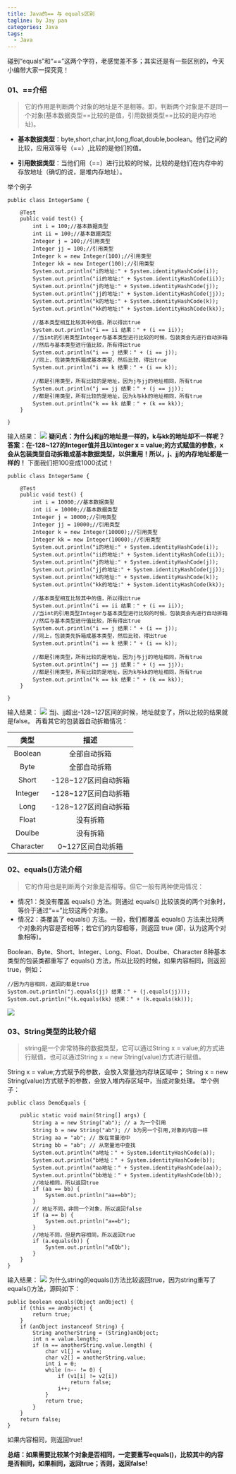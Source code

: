```yaml
---
title: Java的== 与 equals区别
tagline: by Jay pan
categories: Java
tags: 
  - Java
---
```



碰到“equals”和“==”这两个字符，老感觉差不多；其实还是有一些区别的，今天小编带大家一探究竟！

<!--more-->

### 01、==介绍
> 它的作用是判断两个对象的地址是不是相等。即，判断两个对象是不是同一个对象(基本数据类型==比较的是值，引用数据类型==比较的是内存地址)。

* **基本数据类型**：byte,short,char,int,long,float,double,boolean。他们之间的比较，应用双等号（==）,比较的是他们的值。

* **引用数据类型**：当他们用（==）进行比较的时候，比较的是他们在内存中的存放地址（确切的说，是堆内存地址）。

举个例子
```
public class IntegerSame {

	@Test
	public void test() {
		int i = 100;//基本数据类型
		int ii = 100;//基本数据类型
		Integer j = 100;//引用类型
		Integer jj = 100;//引用类型
		Integer k = new Integer(100);//引用类型
		Integer kk = new Integer(100);//引用类型
		System.out.println("i的地址:" + System.identityHashCode(i));
		System.out.println("ii的地址:" + System.identityHashCode(ii));
		System.out.println("j的地址:" + System.identityHashCode(j));
		System.out.println("jj的地址:" + System.identityHashCode(jj));
		System.out.println("k的地址:" + System.identityHashCode(k));
		System.out.println("kk的地址:" + System.identityHashCode(kk));
		
		//基本类型相互比较其中的值，所以得出true
		System.out.println("i == ii 结果：" + (i == ii));
		//当int的引用类型Integer与基本类型进行比较的时候，包装类会先进行自动拆箱
		//然后与基本类型进行值比较，所有得出true
		System.out.println("i == j 结果：" + (i == j));
		//同上，包装类先拆箱成基本类型，然后比较，得出true
		System.out.println("i == k 结果：" + (i == k));
		
		//都是引用类型，所有比较的是地址，因为j与jj的地址相同，所有true
		System.out.println("j == jj 结果：" + (j == jj));
		//都是引用类型，所有比较的是地址，因为k与kk的地址相同，所有true
		System.out.println("k == kk 结果：" + (k == kk));
	}

}
```
输入结果：
![](/assets/images/2019/java/image-jay/9af6ea7c2a164f49bf82eec3db587b9a.jpg)
**疑问点：为什么j和jj的地址是一样的，k与kk的地址却不一样呢？**
**答案：在-128~127的Integer值并且以Integer x = value;的方式赋值的参数，x会从包装类型自动拆箱成基本数据类型，以供重用！所以，j、jj的内存地址都是一样的！**
下面我们把100变成1000试试！
```
public class IntegerSame {

	@Test
	public void test() {
		int i = 10000;//基本数据类型
		int ii = 10000;//基本数据类型
		Integer j = 10000;//引用类型
		Integer jj = 10000;//引用类型
		Integer k = new Integer(10000);//引用类型
		Integer kk = new Integer(10000);//引用类型
		System.out.println("i的地址:" + System.identityHashCode(i));
		System.out.println("ii的地址:" + System.identityHashCode(ii));
		System.out.println("j的地址:" + System.identityHashCode(j));
		System.out.println("jj的地址:" + System.identityHashCode(jj));
		System.out.println("k的地址:" + System.identityHashCode(k));
		System.out.println("kk的地址:" + System.identityHashCode(kk));
		
		//基本类型相互比较其中的值，所以得出true
		System.out.println("i == ii 结果：" + (i == ii));
		//当int的引用类型Integer与基本类型进行比较的时候，包装类会先进行自动拆箱
		//然后与基本类型进行值比较，所有得出true
		System.out.println("i == j 结果：" + (i == j));
		//同上，包装类先拆箱成基本类型，然后比较，得出true
		System.out.println("i == k 结果：" + (i == k));
		
		//都是引用类型，所有比较的是地址，因为j与jj的地址相同，所有true
		System.out.println("j == jj 结果：" + (j == jj));
		//都是引用类型，所有比较的是地址，因为k与kk的地址相同，所有true
		System.out.println("k == kk 结果：" + (k == kk));
	}

}
```
输入结果：
![](/assets/images/2019/java/image-jay/801dad9c1efe4b54835afc8e0fa92985.jpg)
当j、jj超出-128~127区间的时候，地址就变了，所以比较的结果就是false。
再看其它的包装器自动拆箱情况：

|类型|描述|
|:--:|:--:|
|Boolean |全部自动拆箱|
|Byte  |全部自动拆箱|
|Short|-128~127区间自动拆箱|
|Integer|-128~127区间自动拆箱|
|Long |-128~127区间自动拆箱|
|Float  |没有拆箱|
|Doulbe  |没有拆箱|
|Character  |0~127区间自动拆箱|
### 02、equals()方法介绍
> 它的作用也是判断两个对象是否相等。但它一般有两种使用情况：

* 情况1：类没有覆盖 equals() 方法。则通过 equals() 比较该类的两个对象时，等价于通过“==”比较这两个对象。
* 情况2：类覆盖了 equals() 方法。一般，我们都覆盖 equals() 方法来比较两个对象的内容是否相等；若它们的内容相等，则返回 true (即，认为这两个对象相等)。

Boolean、Byte、Short、Integer、Long、Float、Doulbe、Character 8种基本类型的包装类都重写了 equals() 方法，所以比较的时候，如果内容相同，则返回 true，例如：
```
//因为内容相同，返回的都是true
System.out.println("j.equals(jj) 结果：" + (j.equals(jj)));
System.out.println("(k.equals(kk) 结果：" + (k.equals(kk)));
```
![](/assets/images/2019/java/image-jay/c273d4d1e12849d1806bed1bf6817ccc.jpg)

### 03、String类型的比较介绍
> string是一个非常特殊的数据类型，它可以通过String x = value;的方式进行赋值，也可以通过String x = new String(value)方式进行赋值。

String x = value;方式赋予的参数，会放入常量池内存块区域中；
String x = new String(value)方式赋予的参数，会放入堆内存区域中，当成对象处理。
举个例子：
```
public class DemoEquals {

	public static void main(String[] args) {
		String a = new String("ab"); // a 为一个引用
		String b = new String("ab"); // b为另一个引用,对象的内容一样
		String aa = "ab"; // 放在常量池中
		String bb = "ab"; // 从常量池中查找
		System.out.println("a地址：" + System.identityHashCode(a));
		System.out.println("b地址：" + System.identityHashCode(b));
		System.out.println("aa地址：" + System.identityHashCode(aa));
		System.out.println("bb地址：" + System.identityHashCode(bb));
		//地址相同，所以返回true
		if (aa == bb) {
			System.out.println("aa==bb");
		}
		// 地址不同，非同一个对象，所以返回false
		if (a == b) {
			System.out.println("a==b");
		}
		//地址不同，但是内容相同，所以返回true
		if (a.equals(b)) {
			System.out.println("aEQb");
		}
	}
}
```
输入结果：
![](/assets/images/2019/java/image-jay/0afd2698effc47a3a7994c349b673aed.jpg)
为什么string的equals()方法比较返回true，因为string重写了equals()方法，源码如下：
```
public boolean equals(Object anObject) {
    if (this == anObject) {
        return true;
    }
    if (anObject instanceof String) {
        String anotherString = (String)anObject;
        int n = value.length;
        if (n == anotherString.value.length) {
            char v1[] = value;
            char v2[] = anotherString.value;
            int i = 0;
            while (n-- != 0) {
                if (v1[i] != v2[i])
                    return false;
                i++;
            }
            return true;
        }
    }
    return false;
}
```
如果内容相同，则返回true!

**总结：如果需要比较某个对象是否相同，一定要重写equals()，比较其中的内容是否相同，如果相同，返回true；否则，返回false!**